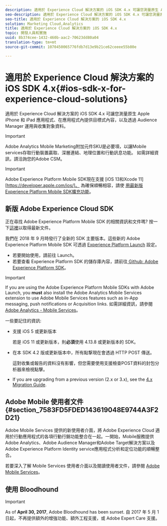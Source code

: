 ```yaml
---
description: 適用於 Experience Cloud 解決方案的 iOS SDK 4.x 可讓您測量原生 Apple iPhone 和 iPad 應用程式、在應用程式內提供目標式內容，以及透過 Audience Manager 運用與收集對象資料。
seo-description: 適用於 Experience Cloud 解決方案的 iOS SDK 4.x 可讓您測量原生 Apple iPhone 和 iPad 應用程式、在應用程式內提供目標式內容，以及透過 Audience Manager 運用與收集對象資料。
seo-title: 適用於 Experience Cloud 解決方案的 iOS SDK 4.x
solution: Marketing Cloud,Analytics
title: 適用於 Experience Cloud 解決方案的 iOS SDK 4.x
topic: 開發人員和實施
uuid: 8b374cee-1432-460b-aac2-70623dd80a04
translation-type: tm+mt
source-git-commit: 1070450065776fdb7d13e9b21ce62ceeee55b80e

---
```



# 適用於 Experience Cloud 解決方案的 iOS SDK 4.x{#ios-sdk-x-for-experience-cloud-solutions}

適用於 Experience Cloud 解決方案的 iOS SDK 4.x 可讓您測量原生 Apple iPhone 和 iPad 應用程式、在應用程式內提供目標式內容，以及透過 Audience Manager 運用與收集對象資料。

>[!IMPORTANT]
>
>Adobe Analytics Mobile Marketing附加元件SKU是必要項，以讓Mobile services存取行動裝置贏取、深層連結、地理位置和行動訊息功能。 如需詳細資訊，請洽詢您的Adobe CSM。

>[!IMPORTANT]
>
>Adobe Experience Platform Mobile SDK現在支援 [iOS 13和Xcode 11][https://developer.apple.com/ios/]。 為確保順暢相容，請使 [用最新版Experience Platform Mobile SDK擴充功能](https://app.gitbook.com/@aep-sdks/s/docs/resources/frequently-asked-questions/current-sdk-versions)。

## 新版 Adobe Experience Cloud SDK

正在尋找 Adobe Experience Platform Mobile SDK 的相關資訊和文件嗎? 按一下[這裡](https://aep-sdks.gitbook.io/docs/)以取得最新文件。

我們在 2018 年 9 月時發行了全新的 SDK 主要版本。這些新的 Adobe Experience Platform Mobile SDK 可透過 [Experience Platform Launch](https://www.adobe.com/experience-platform/launch.html) 設定。

* 若要開始使用，請前往 Launch。
* 若要查看 Experience Platform SDK 的儲存庫內容，請前往[ Github: Adobe Experience Platform SDK](https://github.com/Adobe-Marketing-Cloud/acp-sdks)。

>[!IMPORTANT]
>
> If you are using the Adobe Experience Platform Mobile SDKs with Adobe Launch, you **must** also install the Adobe Analytics Mobile Services extension to use Adobe Mobile Services features such as in-App messaging, push notifications or Acquisition links. 如需詳細資訊，請參閱 [Adobe Analytics - Mobile Services](https://aep-sdks.gitbook.io/docs/using-mobile-extensions/adobe-analytics-mobile-services)。

一些要記住的資訊:

* 支援 iOS 5 或更新版本

   若是 iOS 11 或更新版本，則&#x200B;**必須**&#x200B;使用 4.13.8 或更新版本的 SDK。

* 在本 SDK 4.2 版或更新版本中，所有點撃現在會透過 HTTP POST 傳送。

   這對收集或報告的資料沒有影響，但您需要使用支援檢查POST資料的封包分析器來檢視點擊。

* If you are upgrading from a previous version (2.x or 3.x), see the [4.x Migration Guide](/help/ios/getting-started/migration-v3.md).

## Adobe Mobile 使用者文件 {#section_7583FD5FDED143619048E9744A3F2D21}

Adobe Mobile Services 提供的新使用者介面，將 Adobe Experience Cloud 適用於行動應用程式的各項行動行銷功能整合在一起。一開始，Mobile服務提供Adobe Analytics、Adobe Audience Manager和Adobe Target解決方案以及Adobe Experience Platform Identity service應用程式分析和定位功能的順暢整合。

若要深入了解 Mobile Services 使用者介面以及閱讀使用者文件，請參閱 [Adobe Mobile Services](/help/using/home.md)。

## 使用 Bloodhound

>[!IMPORTANT]
>
>As of **April 30, 2017**, Adobe Bloodhound has been
sunset. 自 2017 年 5 月 1 日起，不再提供額外的增強功能、額外工程支援，或 Adobe Expert Care 支援。
